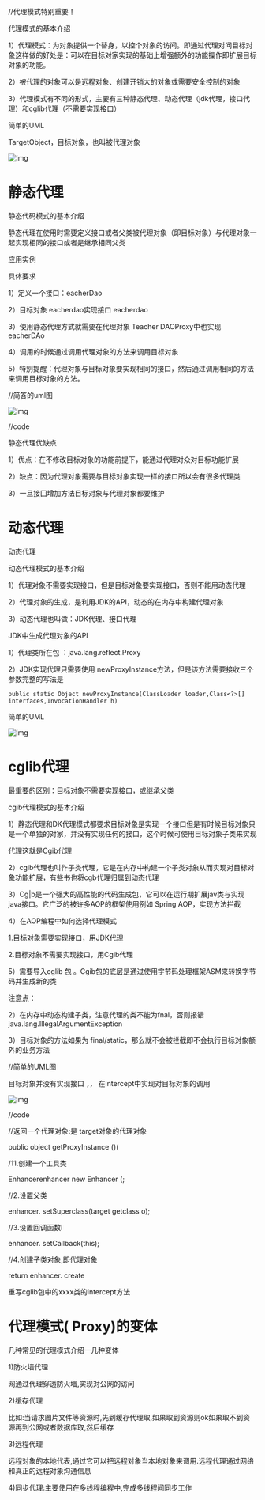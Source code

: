//代理模式特别重要！



代理模式的基本介绍

1）代理模式：为对象提供一个替身，以控个对象的访间。即通过代理对问目标对象这样做的好处是：可以在目标对家实现的基础上增强额外的功能操作即扩展目标对象的功能。

2）被代理的对象可以是远程对象、创建开销大的对象或需要安全控制的对象

3）代理模式有不同的形式，主要有三种静态代理、动态代理（jdk代理，接口代理）和cglib代理（不需要实现接口）







简单的UML

TargetObject，目标对象，也叫被代理对象

![img](_assets/代理模式/1606705158286-b32d3785-512d-4cfd-9f38-fd84da7839f9.png)

# 静态代理

静态代码模式的基本介绍

静态代理在使用时需要定义接口或者父类被代理对象（即目标对象）与代理对象一起实现相同的接口或者是继承相同父类



应用实例

具体要求

1）定义一个接口：eacherDao

2）目标对象 eacherdao实现接口 eacherdao

3）使用静态代理方式就需要在代理对象 Teacher DAOProxy中也实现 eacherDAo

4）调用的时候通过调用代理对象的方法来调用目标对象

5）特别提醒：代理对象与目标对象要实现相同的接口，然后通过调用相同的方法来调用目标对象的方法。



//简答的uml图

![img](_assets/代理模式/1606705486609-a45210c1-51f0-4f27-9681-bc4c70612306.png)



//code



静态代理优缺点

1）优点：在不修改目标对象的功能前提下，能通过代理对众对目标功能扩展

2）缺点：因为代理对象需要与目标对象实现一样的接口所以会有很多代理类

3）一旦接囗增加方法目标对象与代理对象都要维护



# 动态代理

动态代理

动态代理模式的基本介绍

1）代理对象不需要实现接口，但是目标对象要实现接口，否则不能用动态代理

2）代理对象的生成，是利用JDK的API，动态的在内存中构建代理对象

3）动态代理也叫做：JDK代理、接口代理

JDK中生成代理对象的API

1）代理类所在包 ：java.lang.reflect.Proxy

2）JDK实现代理只需要使用 newProxyInstance方法，但是该方法需要接收三个参数完整的写法是

```
public static Object newProxyInstance(ClassLoader loader,Class<?>[] interfaces,InvocationHandler h)
```





简单的UML

![img](_assets/代理模式/1606706553639-2765ecd9-ad8c-42e7-83fd-d054a972a24b.png)



# cglib代理

最重要的区别：目标对象不需要实现接口，或继承父类

cgib代理模式的基本介绍

1）静态代理和DK代理模式都要求目标对象是实现一个接口但是有时候目标对象只是一个单独的对家，并没有实现任何的接口，这个时候可使用目标对象子类来实现

代理这就是Cgib代理

2）cgib代理也叫作子类代理，它是在内存中构建一个子类对象从而实现对目标对象功能扩展，有些书也将cgb代理归属到动态代理

3）Cg|b是一个强大的高性能的代码生成包，它可以在运行期扩展jav类与实现java接口。它广泛的被许多AOP的框架使用例如 Spring AOP，实现方法拦截

4）在AOP编程中如何选择代理模式

1.目标对象需要实现接口，用JDK代理

2.目标对象不需要实现接口，用Cgib代理

5）需要导入cglib 包 。Cgib包的底层是通过使用字节码处理框架ASM来转换字节码并生成新的类



注意点：

2）在内存中动态构建子类，注意代理的类不能为fnal，否则报错java.lang.IllegalArgumentException

3）目标对象的方法如果为 final/static，那么就不会被拦截即不会执行目标对象额外的业务方法





//简单的UML图

目标对象并没有实现接口 ，， 在intercept中实现对目标对象的调用

![img](_assets/代理模式/1606716195108-1c6fe4a7-cab0-43a8-9cfc-1300c2bf6a49.png)

//code



//返回一个代理对象:是 target对象的代理对象

public object getProxyInstance ()(

/11.创建一个工具类

Enhancerenhancer new Enhancer (;

//2.设置父类

enhancer. setSuperclass(target getclass o);

//3.设置回调函数I

enhancer. setCallback(this);

//4.创建子类对象,即代理对象

return enhancer. create





重写cglib包中的xxxx类的intercept方法





# 代理模式( Proxy)的变体

几种常见的代理模式介绍一几种变体

1)防火墙代理

网通过代理穿透防火墙,实现对公网的访问

2)缓存代理

比如:当请求图片文件等资源时,先到缓存代理取,如果取到资源则ok如果取不到资源再到公网或者数据库取,然后缓存

3)远程代理 

远程对象的本地代表,通过它可以把远程对象当本地对象来调用.远程代理通过网络和真正的远程对象沟通信息

4)同步代理:主要使用在多线程编程中,完成多线程间同步工作